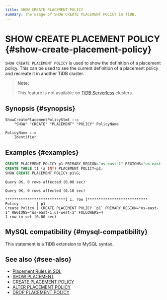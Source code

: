 ```yaml
---
title: SHOW CREATE PLACEMENT POLICY
summary: The usage of SHOW CREATE PLACEMENT POLICY in TiDB.
---
```


# SHOW CREATE PLACEMENT POLICY {#show-create-placement-policy}

`SHOW CREATE PLACEMENT POLICY` is used to show the definition of a placement policy. This can be used to see the current definition of a placement policy and recreate it in another TiDB cluster.

> **Note:**
>
> This feature is not available on [TiDB Serverless](https://docs.pingcap.com/tidbcloud/select-cluster-tier#tidb-serverless) clusters.

## Synopsis {#synopsis}

```ebnf+diagram
ShowCreatePlacementPolicyStmt ::=
    "SHOW" "CREATE" "PLACEMENT" "POLICY" PolicyName

PolicyName ::=
    Identifier
```

## Examples {#examples}

```sql
CREATE PLACEMENT POLICY p1 PRIMARY_REGION="us-east-1" REGIONS="us-east-1,us-west-1" FOLLOWERS=4;
CREATE TABLE t1 (a INT) PLACEMENT POLICY=p1;
SHOW CREATE PLACEMENT POLICY p1\G;
```

    Query OK, 0 rows affected (0.08 sec)

    Query OK, 0 rows affected (0.10 sec)

    ***************************[ 1. row ]***************************
    Policy        | p1
    Create Policy | CREATE PLACEMENT POLICY `p1` PRIMARY_REGION="us-east-1" REGIONS="us-east-1,us-west-1" FOLLOWERS=4
    1 row in set (0.00 sec)

## MySQL compatibility {#mysql-compatibility}

This statement is a TiDB extension to MySQL syntax.

## See also {#see-also}

-   [Placement Rules in SQL](/placement-rules-in-sql.md)
-   [SHOW PLACEMENT](/sql-statements/sql-statement-show-placement.md)
-   [CREATE PLACEMENT POLICY](/sql-statements/sql-statement-create-placement-policy.md)
-   [ALTER PLACEMENT POLICY](/sql-statements/sql-statement-alter-placement-policy.md)
-   [DROP PLACEMENT POLICY](/sql-statements/sql-statement-drop-placement-policy.md)
